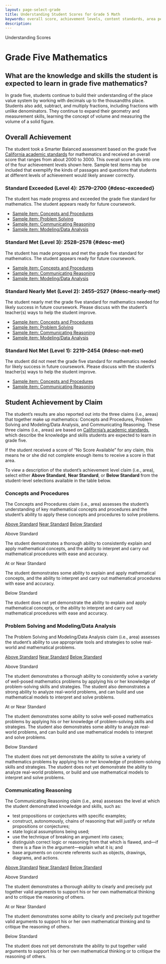 ```yaml
---
layout: page-select-grade
title: Understanding Student Scores for Grade 5 Math
keywords: overall score, achievement levels, content standards, area performance level, EAP
description:
---
```


<div class="herring" markdown="1">

Understanding Scores

# Grade Five Mathematics

## What are the knowledge and skills the student is expected to learn in grade five mathematics?

In grade five, students continue to build their understanding of the place value system by working with decimals up to the thousandths place. Students also add, subtract, and multiply fractions, including fractions with unlike denominators. They continue to expand their geometry and measurement skills, learning the concept of volume and measuring the volume of a solid figure.

## Overall Achievement

The student took a Smarter Balanced assessment based on the grade five [California academic standards](http://www.cde.ca.gov/be/st/ss/index.asp) for mathematics and received an overall score that ranges from about 2000 to 3000.
This overall score falls into one of the four achievement levels shown here. Sample test items may be included that exemplify the kinds of passages and questions that students at
different levels of achievement would likely answer correctly.

<div class="accordion" markdown="1">

### Standard Exceeded (Level 4): 2579–2700 {#desc-exceeded}

The student has made progress and exceeded the grade five standard for mathematics. The student appears ready for future coursework.

- [Sample item: Concepts and Procedures](http://sampleitems.smarterbalanced.org/Item/Details?bankKey=187&itemKey=3605)
- [Sample item: Problem Solving](http://sampleitems.smarterbalanced.org/Item/Details?bankKey=187&itemKey=3284)
- [Sample item: Communicating Reasoning](http://sampleitems.smarterbalanced.org/Item/Details?bankKey=187&itemKey=3549)
- [Sample item: Modeling/Data Analysis](http://sampleitems.smarterbalanced.org/Item/Details?bankKey=187&itemKey=3260)

</div>
<div class="accordion" markdown="1">

### Standard Met (Level 3): 2528–2578 {#desc-met}

The student has made progress and met the grade five standard for mathematics. The student appears ready for future coursework.

- [Sample item: Concepts and Procedures](http://sampleitems.smarterbalanced.org/Item/Details?bankKey=187&itemKey=3463)
- [Sample item: Communicating Reasoning](http://sampleitems.smarterbalanced.org/Item/Details?bankKey=187&itemKey=3320)
- [Sample item: Modeling/Data Analysis](http://sampleitems.smarterbalanced.org/Item/Details?bankKey=187&itemKey=3354)

</div>
<div class="accordion" markdown="1">

### Standard Nearly Met (Level 2):  2455–2527 {#desc-nearly-met}

The student nearly met the grade five standard for mathematics needed for likely success in future coursework. Please discuss with the student’s teacher(s) ways to help the student improve.

- [Sample item: Concepts and Procedures](http://sampleitems.smarterbalanced.org/Item/Details?bankKey=187&itemKey=3240)
- [Sample item: Problem Solving](http://sampleitems.smarterbalanced.org/Item/Details?bankKey=187&itemKey=3395)
- [Sample item: Communicating Reasoning](http://sampleitems.smarterbalanced.org/Item/Details?bankKey=187&itemKey=3266)
- [Sample item: Modeling/Data Analysis](http://sampleitems.smarterbalanced.org/Item/Details?bankKey=187&itemKey=3274)

</div>
<div class="accordion" markdown="1">

### Standard Not Met (Level 1): 2219–2454 {#desc-not-met}

The student did not meet the grade five standard for mathematics needed for likely success in future coursework. Please discuss with the student’s teacher(s) ways to help the student improve.

- [Sample item: Concepts and Procedures](http://sampleitems.smarterbalanced.org/Item/Details?bankKey=187&itemKey=3238)
- [Sample item: Communicating Reasoning](http://sampleitems.smarterbalanced.org/Item/Details?bankKey=187&itemKey=3364)

</div>

## Student Achievement by Claim

The student’s results are also reported out into the three claims (i.e., areas) that together make up mathematics: Concepts and Procedures,
Problem Solving and Modeling/Data Analysis, and Communicating Reasoning. These three claims (i.e., areas) are based on [California’s academic standards](http://www.cde.ca.gov/be/st/ss/index.asp), which describe the knowledge and skills students are expected to learn in grade five.

If the student received a score of “No Score Available” for any claim, this means he or she did not complete enough items to receive a score in that area.

To view a description of the student’s achievement level claim (i.e., area), select either **Above Standard**, **Near Standard**, or **Below Standard** from the student-level selections available in the table below.

<div class="by-claim concepts">
	<div class="claim">
		<h3>Concepts and Procedures</h3>
		<p>The Concepts and Procedures claim (i.e., area) assesses the student’s understanding of key mathematical concepts and procedures and the student’s ability to apply these concepts and procedures to solve problems.</p>
	</div>
	<div class="standards" aria-live="polite">
		<div class="triggers" aria-hidden="true">
			<a href="" id="trigger-concepts-above">Above Standard</a>
			<a href="" id="trigger-concepts-near">Near Standard</a>
			<a href="" id="trigger-concepts-below">Below Standard</a>
		</div>
		<div id="concepts-above" class="std">
			<p class="hide">Above Standard</p>
			<p>The student demonstrates a thorough ability to consistently explain and apply mathematical concepts, and the ability to interpret and carry out mathematical procedures with ease and accuracy.</p>
		</div>
		<div id="concepts-near" class="std">
			<p class="hide">At or Near Standard</p>
			<p>The student demonstrates some ability to explain and apply mathematical concepts, and the ability to interpret and carry out mathematical procedures with ease and accuracy.</p>
		</div>
		<div id="concepts-below" class="std">
			<p class="hide">Below Standard</p>
			<p>The student does not yet demonstrate the ability to explain and apply mathematical concepts, or the ability to interpret and carry out mathematical procedures with ease and accuracy.</p>
		</div>
	</div>
	<div class="clear"></div>
</div>

<div class="by-claim solving">
	<div class="claim">
		<h3>Problem Solving and Modeling/Data Analysis</h3>
		<p>The Problem Solving and Modeling/Data Analysis claim (i.e., area) assesses the student’s ability to use appropriate tools and strategies to solve real-world and mathematical problems.</p>
	</div>
	<div class="standards" aria-live="polite">
		<div class="triggers" aria-hidden="true">
			<a href="" id="trigger-solving-above">Above Standard</a>
			<a href="" id="trigger-solving-near">Near Standard</a>
			<a href="" id="trigger-solving-below">Below Standard</a>
		</div>
		<div id="solving-above" class="std">
			<p class="hide">Above Standard</p>
			<p>The student demonstrates a thorough ability to consistently solve a variety of well-posed mathematics problems by applying his or her knowledge of problem-solving skills and strategies. The student also demonstrates a strong ability to analyze real-world problems, and can build and use mathematical models to interpret and solve problems.</p>
		</div>
		<div id="solving-near" class="std">
			<p class="hide">At or Near Standard</p>
			<p>The student demonstrates some ability to solve well-posed mathematics problems by applying his or her knowledge of problem-solving skills and strategies. The student also demonstrates some ability to analyze real-world problems, and can build and use mathematical models to interpret and solve problems.</p>
		</div>
		<div id="solving-below" class="std">
			<p class="hide">Below Standard</p>
			<p>The student does not yet demonstrate the ability to solve a variety of mathematics problems by applying his or her knowledge of problem-solving skills and strategies. The student does not yet demonstrate the ability to analyze real-world problems, or build and use mathematical models to interpret and solve problems.</p>
		</div>
	</div>
	<div class="clear"></div>
</div>

<div class="by-claim reasoning">
	<div class="claim">
		<h3>Communicating Reasoning</h3>
		<p>The Communicating Reasoning claim (i.e., area) assesses the level at which the student demonstrated knowledge and skills, such as:</p>
		<ul>
			<li>test propositions or conjectures with specific examples;</li>
			<li>construct, autonomously, chains of reasoning that will justify or refute propositions or conjectures;</li>
			<li>state logical assumptions being used;</li>
			<li>use the technique of breaking an argument into cases;</li>
			<li>distinguish correct logic or reasoning from that which is flawed, and—if there is a flaw in the argument—explain what it is; and</li>
			<li>base arguments on concrete referents such as objects, drawings, diagrams, and actions.</li>
		</ul>
	</div>
	<div class="standards" aria-live="polite">
		<div class="triggers" aria-hidden="true">
			<a href="" id="trigger-reasoning-above">Above Standard</a>
			<a href="" id="trigger-reasoning-near">Near Standard</a>
			<a href="" id="trigger-reasoning-below">Below Standard</a>
		</div>
		<div id="reasoning-above" class="std">
			<p class="hide">Above Standard</p>
			<p>The student demonstrates a thorough ability to clearly and precisely put together valid arguments to support his or her own mathematical thinking and to critique the reasoning of others.</p>
		</div>
		<div id="reasoning-near" class="std">
			<p class="hide">At or Near Standard</p>
			<p>The student demonstrates some ability to clearly and precisely put together valid arguments to support his or her own mathematical thinking and to critique the reasoning of others.</p>
		</div>
		<div id="reasoning-below" class="std">
			<p class="hide">Below Standard</p>
			<p>The student does not yet demonstrate the ability to put together valid arguments to support his or her own mathematical thinking or to critique the reasoning of others.</p>
		</div>
	</div>
	<div class="clear"></div>
</div>


</div><!-- /.herring -->
